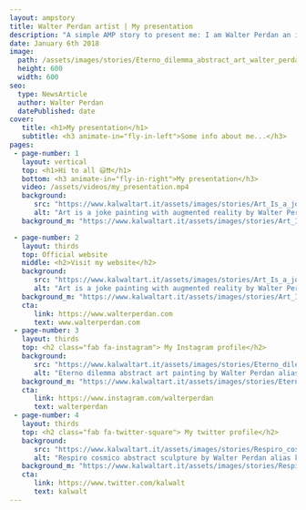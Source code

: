 ```yaml
---
layout: ampstory
title: Walter Perdan artist | My presentation
description: "A simple AMP story to present me: I am Walter Perdan an italian visual artist who make art in different forms of expression."
date: January 6th 2018
image:
  path: /assets/images/stories/Eterno_dilemma_abstract_art_walter_perdan_kalwalt_story.jpg
  height: 600
  width: 600
seo:
  type: NewsArticle
  author: Walter Perdan
  datePublished: date
cover:
   title: <h1>My presentation</h1>
   subtitle: <h3 animate-in="fly-in-left">Some info about me...</h3>
pages:
 - page-number: 1
   layout: vertical
   top: <h1>Hi to all 😃❗❗</h1>
   bottom: <h3 animate-in="fly-in-right">My presentation</h3>
   video: /assets/videos/my_presentation.mp4
   background: 
      src: "https://www.kalwaltart.it/assets/images/stories/Art_Is_a_joke_augmented_reality_kalwalt_walter_perdan_story.jpg"
      alt: "Art is a joke painting with augmented reality by Walter Perdan alias kalwalt"
   background_m: "https://www.kalwaltart.it/assets/images/stories/Art_Is_a_joke_augmented_reality_kalwalt_walter_perdan_story_m.jpg"

 - page-number: 2
   layout: thirds
   top: Official website
   middle: <h2>Visit my website</h2>
   background: 
      src: "https://www.kalwaltart.it/assets/images/stories/Art_Is_a_joke_augmented_reality_kalwalt_walter_perdan_story.jpg"
      alt: "Art is a joke painting with augmented reality by Walter Perdan alias kalwalt"
   background_m: "https://www.kalwaltart.it/assets/images/stories/Art_Is_a_joke_augmented_reality_kalwalt_walter_perdan_story_m.jpg"
   cta:
      link: https://www.walterperdan.com
      text: www.walterperdan.com
 - page-number: 3
   layout: thirds
   top: <h2 class="fab fa-instagram"> My Instagram profile</h2>
   background:
      src: "https://www.kalwaltart.it/assets/images/stories/Eterno_dilemma_abstract_art_walter_perdan_kalwalt_story.jpg"
      alt: "Eterno dilemma abstract art painting by Walter Perdan alias kalwalt"
   background_m: "https://www.kalwaltart.it/assets/images/stories/Eterno_dilemma_abstract_art_walter_perdan_kalwalt_story_m.jpg"
   cta:
      link: https://www.instagram.com/walterperdan
      text: walterperdan
 - page-number: 4
   layout: thirds
   top: <h2 class="fab fa-twitter-square"> My twitter profile</h2>
   background: 
      src: "https://www.kalwaltart.it/assets/images/stories/Respiro_cosmico_abstract_sculpture_walter_perdan_kalwalt_story.jpg"
      alt: "Respiro cosmico abstract sculpture by Walter Perdan alias kalwalt"
   background_m: "https://www.kalwaltart.it/assets/images/stories/Respiro_cosmico_abstract_sculpture_walter_perdan_kalwalt_story_m.jpg" 
   cta:
      link: https://www.twitter.com/kalwalt
      text: kalwalt
---
```

